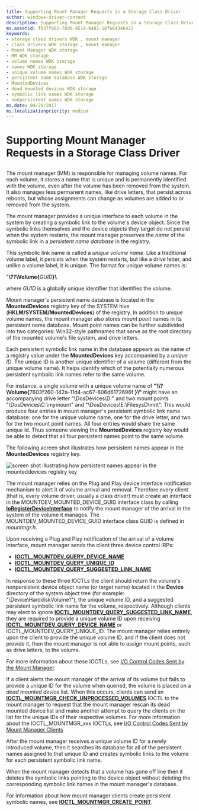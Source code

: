 ```yaml
---
title: Supporting Mount Manager Requests in a Storage Class Driver
author: windows-driver-content
description: Supporting Mount Manager Requests in a Storage Class Driver
ms.assetid: fb37f862-70d6-4514-b481-16f664346422
keywords:
- storage class drivers WDK , mount manager
- class drivers WDK storage , mount manager
- Mount Manager WDK storage
- MM WDK storage
- volume names WDK storage
- names WDK storage
- unique volume names WDK storage
- persistent name database WDK storage
- MountedDevices
- dead mounted devices WDK storage
- symbolic link names WDK storage
- nonpersistent names WDK storage
ms.date: 04/20/2017
ms.localizationpriority: medium
---
```


# Supporting Mount Manager Requests in a Storage Class Driver


## <span id="ddk_supporting_mount_manager_requests_in_a_storage_class_driver_kg"></span><span id="DDK_SUPPORTING_MOUNT_MANAGER_REQUESTS_IN_A_STORAGE_CLASS_DRIVER_KG"></span>


The mount manager (MM) is responsible for managing volume names. For each volume, it stores a name that is unique and is permanently identified with the volume, even after the volume has been removed from the system. It also manages less permanent names, like drive letters, that persist across reboots, but whose assignments can change as volumes are added to or removed from the system.

The mount manager provides a unique interface to each volume in the system by creating a symbolic link to the volume's device object. Since the symbolic links themselves and the device objects they target do not persist when the system restarts, the mount manager preserves the *name* of the symbolic link in a *persistent name database* in the registry.

This symbolic link name is called a *unique volume name*. Like a traditional volume label, it persists when the system restarts, but like a drive letter, and unlike a volume label, it is unique. The format for unique volume names is:

"**\\??\\Volume{**<em>GUID</em>**}\\**

where *GUID* is a globally unique identifier that identifies the volume.

Mount manager's persistent name database is located in the **MountedDevices** registry key of the SYSTEM hive (**HKLM/SYSTEM/MountedDevices**) of the registry. In addition to unique volume names, the mount manager also stores *mount point* names in its persistent name database. Mount point names can be further subdivided into two categories: Win32-style pathnames that serve as the root directory of the mounted volume's file system, and drive letters.

Each persistent symbolic link name in the database appears as the name of a registry value under the **MountedDevices** key accompanied by a *unique ID*. The unique ID is another unique identifier of a volume (different from the unique volume name). It helps identify which of the potentially numerous persistent symbolic link names refer to the same volume.

For instance, a single volume with a unique volume name of <strong>"\\\\?\\Volume{</strong>7603f260-142a-11d4-ac67-806d6172696f **}\\"** might have an accompanying drive letter "\\DosDevices\\D:" and two mount points "\\DosDevices\\C:\\mymount" and "\\DosDevices\\E:\\FilesysD\\mnt". This would produce four entries in mount manager's persistent symbolic link name database: one for the unique volume name, one for the drive letter, and two for the two mount point names. All four entries would share the same unique id. Thus someone viewing the **MountedDevices** registry key would be able to detect that all four persistent names point to the same volume.

The following acreen shot illustrates how persistent names appear in the **MountedDevices** registry key.

![screen shot illustrating how persistent names appear in the mounteddevices registry key](images/mntmgr.png)

The mount manager relies on the Plug and Play device interface notification mechanism to alert it of volume arrival and removal. Therefore every client (that is, every volume driver, usually a class driver) must create an interface in the MOUNTDEV\_MOUNTED\_DEVICE\_GUID interface class by calling [**IoRegisterDeviceInterface**](https://msdn.microsoft.com/library/windows/hardware/ff549506) to notify the mount manager of the arrival in the system of the volume it manages. The MOUNTDEV\_MOUNTED\_DEVICE\_GUID interface class GUID is defined in *mountmgr.h*.

Upon receiving a Plug and Play notification of the arrival of a volume interface, mount manager sends the client three device control IRPs:

* [**IOCTL\_MOUNTDEV\_QUERY\_DEVICE\_NAME**](https://msdn.microsoft.com/library/windows/hardware/ff560437)
* [**IOCTL\_MOUNTDEV\_QUERY\_UNIQUE\_ID**](https://msdn.microsoft.com/library/windows/hardware/ff560441)
* [**IOCTL\_MOUNTDEV\_QUERY\_SUGGESTED\_LINK\_NAME**](https://msdn.microsoft.com/library/windows/hardware/ff560440)

In response to these three IOCTLs the client should return the volume's nonpersistent device object name (or target name) located in the **Device** directory of the system object tree (for example: "\\Device\\HarddiskVolume1"), the unique volume ID, and a suggested persistent symbolic link name for the volume, respectively. Although clients may elect to ignore [**IOCTL\_MOUNTDEV\_QUERY\_SUGGESTED\_LINK\_NAME**](https://msdn.microsoft.com/library/windows/hardware/ff560440), they are required to provide a unique volume ID upon receiving [**IOCTL\_MOUNTDEV\_QUERY\_DEVICE\_NAME**](https://msdn.microsoft.com/library/windows/hardware/ff560437) or IOCTL\_MOUNTDEV\_QUERY\_UNIQUE\_ID. The mount manager relies entirely upon the client to provide the unique volume ID, and if the client does not provide it, then the mount manager is not able to assign mount points, such as drive letters, to the volume.

For more information about these IOCTLs, see [I/O Control Codes Sent by the Mount Manager](https://msdn.microsoft.com/library/windows/hardware/ff561594).

If a client alerts the mount manager of the arrival of its volume but fails to provide a unique ID for the volume when queried, the volume is placed on a *dead mounted device* list. When this occurs, clients can send an [**IOCTL\_MOUNTMGR\_CHECK\_UNPROCESSED\_VOLUMES**](https://msdn.microsoft.com/library/windows/hardware/ff560454) IOCTL to the mount manager to request that the mount manager rescan its dead mounted device list and make another attempt to query the clients on the list for the unique IDs of their respective volumes. For more information about the IOCTL\_MOUNTMGR\_xxx IOCTLs, see [I/O Control Codes Sent by Mount Manager Clients](https://msdn.microsoft.com/library/windows/hardware/ff561593)

After the mount manager receives a unique volume ID for a newly introduced volume, then it searches its database for all of the persistent names assigned to that unique ID and creates symbolic links to the volume for each persistent symbolic link name.

When the mount manager detects that a volume has gone off line then it deletes the symbolic links pointing to the device object without deleting the corresponding symbolic link names in the mount manager's database.

For information about how mount manager clients create persistent symbolic names, see [**IOCTL\_MOUNTMGR\_CREATE\_POINT**](https://msdn.microsoft.com/library/windows/hardware/ff560457).

 

 




